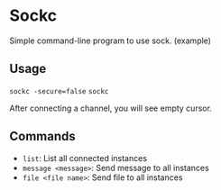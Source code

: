 # Sockc
Simple command-line program to use sock. (example)

## Usage
`sockc -secure=false`
`sockc`

After connecting a channel, you will see empty cursor.

## Commands
- `list`: List all connected instances
- `message <message>`: Send message to all instances
- `file <file name>`: Send file to all instances